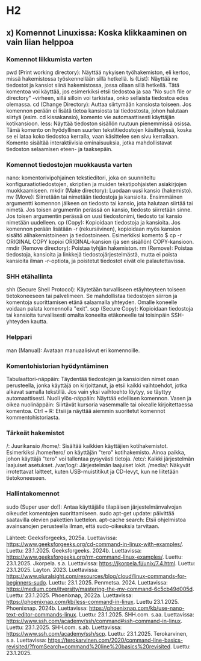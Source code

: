 # H2 

## x) Komennot Linuxissa: Koska klikkaaminen on vain liian helppoa

### Komennot liikkumista varten
pwd (Print working directory): Näyttää nykyisen työhakemiston, eli kertoo, missä hakemistossa työskennellään sillä hetkellä.
ls (List): Näyttää ne tiedostot ja kansiot siinä hakemistossa, jossa ollaan sillä hetkellä. Tätä komentoa voi käyttää, jos esimerkiksi etsii tiedostoa ja saa "No such file or directory" -virheen, sillä silloin voi tarkistaa, onko sellaista tiedostoa edes olemassa. 
cd (Change Directory): Auttaa siirtymään kansiosta toiseen. Jos komennon perään ei lisätä tietoa kansiosta tai tiedostosta, johon halutaan siirtyä (esim. cd kissakansio), komento vie automaattisesti käyttäjän kotikansioon.
less: Näyttää tiedoston sisällön ruutuun pienemmissä osissa. Tämä komento on hyödyllinen suurten tekstitiedostojen käsittelyssä, koska se ei lataa koko tiedostoa kerralla, vaan käsittelee sen sivu kerrallaan. Komento sisältää interaktiivisia ominaisuuksia, jotka mahdollistavat tiedoston selaamisen eteen- ja taaksepäin.

### Komennot tiedostojen muokkausta varten
nano: komentorivipohjainen tekstieditori, joka on suunniteltu konfiguraatiotiedostojen, skriptien ja muiden tekstipohjaisten asiakirjojen muokkaamiseen. 
mkdir (Make directory): Luodaan uusi kansio (hakemisto).
mv (Move): Siirretään tai nimetään tiedostoja ja kansioita. Ensimmäinen argumentti komennon jälkeen on tiedosto tai kansio, jota halutaan siirtää tai nimetä. Jos toisen argumentin perässä on kansio, tiedosto siirretään sinne. Jos toisen argumentin perässä on uusi tiedostonimi, tiedosto tai kansio nimetään uudelleen.
cp (Copy): Kopioidaan tiedostoja ja kansioita. Jos komennon perään lisätään -r (rekursiivinen), kopioidaan myös kansion sisältö alihakemistoineen ja tiedostoineen. Esimerkiksi komento $ cp -r ORIGINAL COPY kopioi ORIGINAL-kansion (ja sen sisällön) COPY-kansioon.
rmdir (Remove directory): Poistaa tyhjän hakemiston.
rm (Remove): Poistaa tiedostoja, kansioita ja linkkejä tiedostojärjestelmästä, mutta ei poista kansioita ilman -r-optiota, ja poistetut tiedostot eivät ole palautettavissa.

### SHH etähallinta
shh (Secure Shell Protocol): Käytetään turvalliseen etäyhteyteen toiseen tietokoneeseen tai palvelimeen. Se mahdollistaa tiedostojen siirron ja komentoja suorittamisen etänä salaamalla yhteyden. Omalle koneelle voidaan palata komennolla "exit".
scp (Secure Copy): Kopioidaan tiedostoja tai kansioita turvallisesti omalta koneelta etäkoneelle tai toisinpäin SSH-yhteyden kautta.

### Helppari
man (Manual): Avataan manuaalisivut eri komennoille.

### Komentohistorian hyödyntäminen
Tabulaattori-näppäin: Täydentää tiedostojen ja kansioiden nimet osan perusteella, jonka käyttäjä on kirjoittanut, ja etsii kaikki vaihtoehdot, jotka alkavat samalla tekstillä. Jos vain yksi vaihtoehto löytyy, se täyttyy automaattisesti.
Nuoli ylös-näppäin: Näyttää edellisen komennon.
Vasen ja oikea nuolinäppäin: Siirtävät kursoria vasemmalle tai oikealle kirjoitettaessa komentoa.
Ctrl + R: Etsii ja näyttää aiemmin suoritetut komennot kommentohistoriasta.

### Tärkeät hakemistot
/: Juurikansio
/home/: Sisältää kaikkien käyttäjien kotihakemistot. Esimerkiksi /home/tero/ on käyttäjän "tero" kotihakemisto. Ainoa paikka, johon käyttäjä "tero" voi tallentaa pysyvästi tietoja.
/etc/: Kaikki järjestelmän laajuiset asetukset. 
/var/log/: Järjestelmän laajuiset lokit.
/media/: Näkyvät irrotettavat laitteet, kuten USB-muistitikut ja CD-levyt, kun ne liitetään tietokoneeseen.

### Hallintakomennot
sudo (Super user do!): Antaa käyttäjälle tilapäisen järjestelmänvalvojan oikeudet komentojen suorittamiseen.
sudo apt-get update: päivittää saatavilla olevien pakettien luettelon.
apt-cache search: Etsii ohjelmistoa avainsanojen perusteella ilman, että sudo-oikeuksia tarvitaan.

Lähteet:
Geeksforgeeks, 2025a. Luettavissa: https://www.geeksforgeeks.org/cd-command-in-linux-with-examples/. Luettu: 23.1.2025.
Geeksforgeeks. 2024b. Luettavissa: https://www.geeksforgeeks.org/rm-command-linux-examples/. Luettu: 23.1.2025. 
Jkorpela. s.a. Luettavissa: https://jkorpela.fi/unix/7.4.html. Luettu: 23.1.2025. 
Layton. 2023. Luettavissa: https://www.pluralsight.com/resources/blog/cloud/linux-commands-for-beginners-sudo. Luettu: 23.1.2025. 
Penmetsa. 2024. Luettavissa: https://medium.com/itversity/mastering-the-mv-command-6c5cb49d005d. Luettu: 23.1.2025. 
Phoenixnap, 2022a. Luettavissa: https://phoenixnap.com/kb/less-command-in-linux. Luettu 23.1.2025. 
Phoenixnap. 2024b. Luettavissa: https://phoenixnap.com/kb/use-nano-text-editor-commands-linux. Luettu: 23.1.2025.
SHH.com. s.aa. Luettavissa: https://www.ssh.com/academy/ssh/command#ssh-command-in-linux. Luettu: 23.1.2025. 
SHH.com. s.ab. Luettavissa: https://www.ssh.com/academy/ssh/scp. Luettu: 23.1.2025.
Terokarvinen, s.a. Luettavissa: https://terokarvinen.com/2020/command-line-basics-revisited/?fromSearch=command%20line%20basics%20revisited. Luettu: 23.1.2025.





